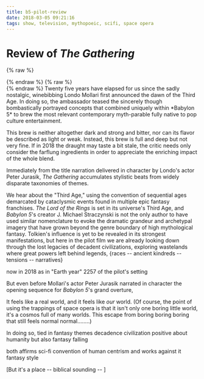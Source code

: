 ```yaml
---
title: b5-pilot-review
date: 2018-03-05 09:21:16
tags: show, television, mythopoeic, scifi, space opera
---
```

# Review of *The Gathering*

{% raw %}
<aside class="infobox" id="headnotes">
{% endraw %}
<!-- md infobox_b5-pilot-review.md -->
{% raw %}
</aside>
{% endraw %}
Twenty five years have elapsed for us since the sadly nostalgic, winebibbing Londo Mollari first announced the dawn of the Third Age. In doing so, the ambassador teased the sincerely though bombastically portrayed concepts that combined uniquely within *Babylon 5* to brew the most relevant contemporary myth-parable fully native to pop culture entertainment.

This brew is neither altogether dark and strong and bitter, nor can its flavor be described as light or weak. Instead, this brew is full and deep but not very fine. If in 2018 the draught may taste a bit stale, the critic needs only consider the farflung ingredients in order to appreciate the enriching impact of the whole blend.

Immediately from the title narration delivered in character by Londo's actor Peter Jurasik, *The Gathering* accumulates stylistic beats from widely disparate taxonomies of themes.

We hear about the "Third Age," using the convention of sequential ages demarcated by cataclysmic events found in multiple epic fantasy franchises. *The Lord of the Rings* is set in its universe's Third Age, and *Babylon 5*'s creator J. Michael Straczynski is not the only author to have used similar nomenclature to evoke the dramatic grandeur and archetypal imagery that have grown beyond the genre boundary of high mythological fantasy. Tolkien's influence is yet to be revealed in its strongest manifestations, but here in the pilot film we are already looking down through the lost legacies of decadent civilizations, exploring wastelands where great powers left behind legends, {races -- ancient kindreds -- tensions -- narratives}

now in 2018 as in "Earth year" 2257 of the pilot's setting

But even before Mollari's actor Peter Jurasik narrated in character the opening sequence for *Babylon 5*'s grand overture,

It feels like a real world, and it feels like *our* world. (Of course, the point of using the trappings of space opera is that it isn't only one boring little world, it's a cosmos full of many worlds. This escape from boring boring boring that still feels normal normal........)

In doing so, tied in fantasy themes decadence civilization positive about humanity but also fantasy falling

both affirms sci-fi convention of human centrism and works against it fantasy style

[But it's a place -- biblical sounding -- ]